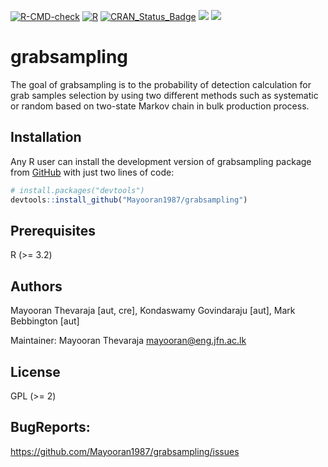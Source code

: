 [![R-CMD-check](https://github.com/Mayooran1987/grabsampling/actions/workflows/rcmd.yml/badge.svg)](https://github.com/Mayooran1987/grabsampling/actions/workflows/rcmd.yml) [![R](https://github.com/Mayooran1987/grabsampling/actions/workflows/r.yml/badge.svg)](https://github.com/Mayooran1987/grabsampling/actions/workflows/r.yml)
[![CRAN_Status_Badge](http://www.r-pkg.org/badges/version/grabsampling)](https://cran.r-project.org/package=grabsampling)
   [![](http://cranlogs.r-pkg.org/badges/grand-total/grabsampling?color=green)](https://cran.r-project.org/package=grabsampling)
   [![](https://img.shields.io/badge/doi-10.1016/j.foodcont.2020.107512-blue.svg)](https://doi.org/10.1016/j.foodcont.2020.107512)
# grabsampling

The goal of grabsampling is to the probability of detection calculation for grab samples selection by using two different methods such as systematic or random based on two-state Markov chain in bulk production process.

## Installation

Any R user can install the development version of grabsampling package from [GitHub](https://github.com/) with just two lines of code:

``` r
# install.packages("devtools")
devtools::install_github("Mayooran1987/grabsampling")
```
## Prerequisites

R (>= 3.2)

## Authors
Mayooran Thevaraja [aut, cre], Kondaswamy Govindaraju [aut], Mark Bebbington [aut]

Maintainer: Mayooran Thevaraja <mayooran@eng.jfn.ac.lk>

## License
GPL (>= 2) 

## BugReports: 
  https://github.com/Mayooran1987/grabsampling/issues
